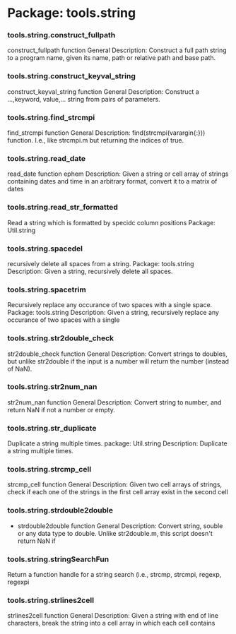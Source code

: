 # Package: tools.string


### tools.string.construct_fullpath

construct_fullpath function                                      General Description: Construct a full path string to a program name, given its name, path or relative path and base path.


### tools.string.construct_keyval_string

construct_keyval_string function                                 General Description: Construct a ...,keyword, value,... string from pairs of parameters.


### tools.string.find_strcmpi

find_strcmpi function                                            General Description: find(strcmpi(varargin{:})) function. I.e., like strcmpi.m but returning the indices of true.


### tools.string.read_date

read_date function                                                     ephem Description: Given a string or cell array of strings containing dates and time in an arbitrary format, convert it to a matrix of dates


### tools.string.read_str_formatted

Read a string which is formatted by specidc column positions Package: Util.string


### tools.string.spacedel

recursively delete all spaces from a string. Package: tools.string Description: Given a string, recursively delete all spaces.


### tools.string.spacetrim

Recursively replace any occurance of two spaces with a single space. Package: tools.string Description: Given a string, recursively replace any occurance of two spaces with a single


### tools.string.str2double_check

str2double_check function                                        General Description: Convert strings to doubles, but unlike str2double if the input is a number will return the number (instead of NaN).


### tools.string.str2num_nan

str2num_nan function                                             General Description: Convert string to number, and return NaN if not a number or empty.


### tools.string.str_duplicate

Duplicate a string multiple times. package: Util.string Description: Duplicate a string multiple times.


### tools.string.strcmp_cell

strcmp_cell function                                             General Description: Given two cell arrays of strings, check if each one of the strings in the first cell array exist in the second cell


### tools.string.strdouble2double

- strdouble2double function                                           General Description: Convert string, souble or any data type to double. Unlike str2double.m, this script doesn't return NaN if


### tools.string.stringSearchFun

Return a function handle for a string search (i.e., strcmp, strcmpi, regexp, regexpi


### tools.string.strlines2cell

strlines2cell function                                           General Description: Given a string with end of line characters, break the string into a cell array in which each cell contains


